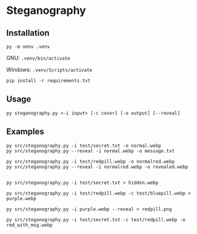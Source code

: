 # Steganography

## Installation
```
py -m venv .venv
```
GNU: `.venv/bin/activate`

Windows: `.venv/Scripts/activate`

```
pip install -r requirements.txt
```


## Usage
```
py steganography.py <-i input> [-c cover] [-o output] [--reveal]
```

## Examples
```
py src/steganography.py -i test/secret.txt -o normal.webp
py src/steganography.py --reveal -i normal.webp -o message.txt

py src/steganography.py -i test/redpill.webp -o normalred.webp
py src/steganography.py --reveal -i normalred.webp -o revealed.webp


py src/steganography.py -i test/secret.txt > hidden.webp

py src/steganography.py -i test/redpill.webp -c test/bluepill.webp > purple.webp

py src/steganography.py -i purple.webp --reveal > redpill.png

py src/steganography.py -i test/secret.txt -c test/redpill.webp -o red_with_msg.webp
```